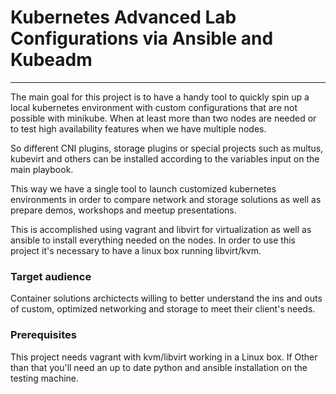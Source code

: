 # Kubernetes Advanced Lab Configurations via Ansible and Kubeadm
---
The main goal for this project is to have a handy tool to quickly spin up a local kubernetes environment with custom configurations that are not possible with minikube. When at least more than two nodes are needed or to test high availability features when we have multiple nodes.

So different CNI plugins, storage plugins or special projects such as multus, kubevirt and others can be installed according to the variables input on the main playbook.

This way we have a single tool to launch customized kubernetes environments in order to compare network and storage solutions as well as prepare demos, workshops and meetup presentations.

This is accomplished using vagrant and libvirt for virtualization as well as ansible to install everything needed on the nodes. In order to use this project it's necessary to have a linux box running libvirt/kvm. 

### Target audience 

Container solutions archictects willing to better understand the ins and outs of custom, optimized networking and storage to meet their client's needs.

### Prerequisites

This project needs vagrant with kvm/libvirt working in a Linux box. If 
Other than that you'll need an up to date python and ansible installation on the testing machine.

